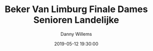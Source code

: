 ---
layout: album
title: Beker Van Limburg Finale Dames Senioren Landelijke
description: Beker Van Limburg Finale Dames Senioren Landelijke tussen Basket Lummen A en DBC Houthalen A.
date: 2019-05-12 19:30:00
cover: /albums/2019-05-12-Beker-Van-Limburg-Finale-DSE-Land/thumbnails/DSC_0175_zoom.jpg
author: Danny Willems
pagination: 
  enabled: true
  images: true
  imageLayout: image
  itemsPerPage: 256
---